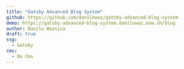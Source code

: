```yaml
---
title: "Gatsby Advanced Blog System"
github: https://github.com/danilowoz/gatsby-advanced-blog-system
demo: https://gatsby-advanced-blog-system.danilowoz.now.sh/blog
author: Danilo Woznica
draft: true
ssg:
  - Gatsby
cms:
  - No Cms
---
```

